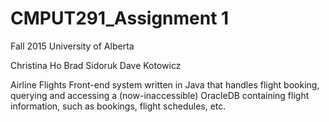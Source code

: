 # CMPUT291_Assignment 1

Fall 2015 University of Alberta

Christina Ho
Brad Sidoruk
Dave Kotowicz

Airline Flights
Front-end system written in Java that handles flight booking, querying and accessing a (now-inaccessible) OracleDB containing flight information, such as bookings, flight schedules, etc. 
